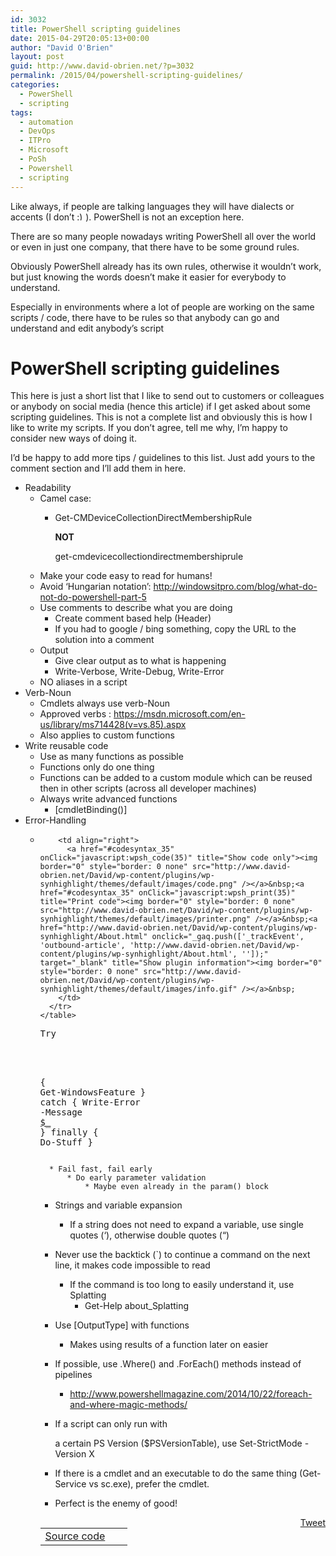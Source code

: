 ```yaml
---
id: 3032
title: PowerShell scripting guidelines
date: 2015-04-29T20:05:13+00:00
author: "David O'Brien"
layout: post
guid: http://www.david-obrien.net/?p=3032
permalink: /2015/04/powershell-scripting-guidelines/
categories:
  - PowerShell
  - scripting
tags:
  - automation
  - DevOps
  - ITPro
  - Microsoft
  - PoSh
  - Powershell
  - scripting
---
```

Like always, if people are talking languages they will have dialects or accents (I don&#8217;t  <img src="http://www.david-obrien.net/David/wp-includes/images/smilies/simple-smile.png" alt=":)" class="wp-smiley" style="height: 1em; max-height: 1em;" />). PowerShell is not an exception here.
  
There are so many people nowadays writing PowerShell all over the world or even in just one company, that there have to be some ground rules.

Obviously PowerShell already has its own rules, otherwise it wouldn&#8217;t work, but just knowing the words doesn&#8217;t make it easier for everybody to understand.

Especially in environments where a lot of people are working on the same scripts / code, there have to be rules so that anybody can go and understand and edit anybody&#8217;s script

# PowerShell scripting guidelines

This here is just a short list that I like to send out to customers or colleagues or anybody on social media (hence this article) if I get asked about some scripting guidelines. This is not a complete list and obviously this is how I like to write my scripts. If you don&#8217;t agree, tell me why, I&#8217;m happy to consider new ways of doing it.

I&#8217;d be happy to add more tips / guidelines to this list. Just add yours to the comment section and I&#8217;ll add them in here.

  * Readability 
      * Camel case: 
          * Get-CMDeviceCollectionDirectMembershipRule
  
            **NOT**
  
            get-cmdevicecollectiondirectmembershiprule
      * Make your code easy to read for humans!
      * Avoid &#8216;Hungarian notation&#8217;: <a href="http://windowsitpro.com/blog/what-do-not-do-powershell-part-5" onclick="_gaq.push(['_trackEvent', 'outbound-article', 'http://windowsitpro.com/blog/what-do-not-do-powershell-part-5', 'http://windowsitpro.com/blog/what-do-not-do-powershell-part-5']);" >http://windowsitpro.com/blog/what-do-not-do-powershell-part-5</a>
      * Use comments to describe what you are doing 
          * Create comment based help (Header)
          * If you had to google / bing something, copy the URL to the solution into a comment
      * Output 
          * Give clear output as to what is happening
          * Write-Verbose, Write-Debug, Write-Error
      * NO aliases in a script
  * Verb-Noun 
      * Cmdlets always use verb-Noun
      * Approved verbs : <a href="https://msdn.microsoft.com/en-us/library/ms714428(v=vs.85).aspx" onclick="_gaq.push(['_trackEvent', 'outbound-article', 'https://msdn.microsoft.com/en-us/library/ms714428(v=vs.85).aspx', 'https://msdn.microsoft.com/en-us/library/ms714428(v=vs.85).aspx']);" >https://msdn.microsoft.com/en-us/library/ms714428(v=vs.85).aspx</a>
      * Also applies to custom functions
  * Write reusable code 
      * Use as many functions as possible
      * Functions only do one thing
      * Functions can be added to a custom module which can be reused then in other scripts (across all developer machines)
      * Always write advanced functions 
          * [cmdletBinding()]
  * Error-Handling 
      * <div id="wpshdo_35" class="wp-synhighlighter-outer">
          <div id="wpshdt_35" class="wp-synhighlighter-expanded">
            <table border="0" width="100%">
              <tr>
                <td align="left" width="80%">
                  <a name="#codesyntax_35"></a><a id="wpshat_35" class="wp-synhighlighter-title" href="#codesyntax_35"  onClick="javascript:wpsh_toggleBlock(35)" title="Click to show/hide code block">Source code</a>
                </td>
                
                <td align="right">
                  <a href="#codesyntax_35" onClick="javascript:wpsh_code(35)" title="Show code only"><img border="0" style="border: 0 none" src="http://www.david-obrien.net/David/wp-content/plugins/wp-synhighlight/themes/default/images/code.png" /></a>&nbsp;<a href="#codesyntax_35" onClick="javascript:wpsh_print(35)" title="Print code"><img border="0" style="border: 0 none" src="http://www.david-obrien.net/David/wp-content/plugins/wp-synhighlight/themes/default/images/printer.png" /></a>&nbsp;<a href="http://www.david-obrien.net/David/wp-content/plugins/wp-synhighlight/About.html" onclick="_gaq.push(['_trackEvent', 'outbound-article', 'http://www.david-obrien.net/David/wp-content/plugins/wp-synhighlight/About.html', '']);" target="_blank" title="Show plugin information"><img border="0" style="border: 0 none" src="http://www.david-obrien.net/David/wp-content/plugins/wp-synhighlight/themes/default/images/info.gif" /></a>&nbsp;
                </td>
              </tr>
            </table>
          </div>
          
          <div id="wpshdi_35" class="wp-synhighlighter-inner" style="display: block;">
            <pre class="powershell" style="font-family:monospace;">Try
<span class="br0">&#123;</span>
Get<span class="sy0">-</span>WindowsFeature 
<span class="br0">&#125;</span>
catch 
<span class="br0">&#123;</span>
<span class="kw1">Write-Error</span> <span class="kw5">-Message</span> <a href="about:blank"><span class="kw6">$_</span></a> 
<span class="br0">&#125;</span>
finally 
<span class="br0">&#123;</span>
Do<span class="sy0">-</span>Stuff 
<span class="br0">&#125;</span></pre>
          </div>
        </div>
    
      * Fail fast, fail early 
          * Do early parameter validation 
              * Maybe even already in the param() block
  * Strings and variable expansion 
      * If a string does not need to expand a variable, use single quotes (&#8216;), otherwise double quotes (&#8220;)
  * Never use the backtick (\`) to continue a command on the next line, it makes code impossible to read 
      * If the command is too long to easily understand it, use Splatting 
          * Get-Help about_Splatting
  * Use [OutputType] with functions 
      * Makes using results of a function later on easier
  * If possible, use .Where() and .ForEach() methods instead of pipelines 
      * <a href="http://www.powershellmagazine.com/2014/10/22/foreach-and-where-magic-methods/" onclick="_gaq.push(['_trackEvent', 'outbound-article', 'http://www.powershellmagazine.com/2014/10/22/foreach-and-where-magic-methods/', 'http://www.powershellmagazine.com/2014/10/22/foreach-and-where-magic-methods/']);" >http://www.powershellmagazine.com/2014/10/22/foreach-and-where-magic-methods/</a>
  * If a script can only run with
  
    a certain PS Version ($PSVersionTable), use Set-StrictMode -Version X
  * If there is a cmdlet and an executable to do the same thing (Get-Service vs sc.exe), prefer the cmdlet.
  * Perfect is the enemy of good!

<div style="float: right; margin-left: 10px;">
  <a href="https://twitter.com/share" onclick="_gaq.push(['_trackEvent', 'outbound-article', 'https://twitter.com/share', 'Tweet']);" class="twitter-share-button" data-hashtags="automation,DevOps,ITPro,Microsoft,PoSh,Powershell,scripting" data-count="vertical" data-url="http://www.david-obrien.net/2015/04/powershell-scripting-guidelines/">Tweet</a>
</div>

